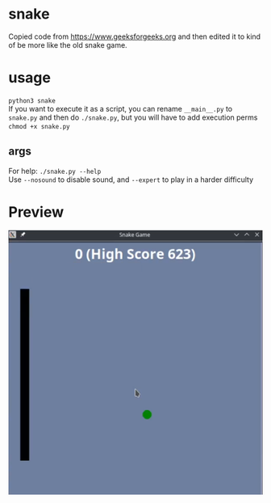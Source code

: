 # snake
Copied code from https://www.geeksforgeeks.org and then edited it to kind of be more like the old snake game. <br/>

# usage
`python3 snake` <br/>
If you want to execute it as a script, you can rename `__main__.py` to `snake.py` and then do `./snake.py`, but you will have to add execution perms `chmod +x snake.py`

## args
For help: `./snake.py --help` <br/>
Use `--nosound` to disable sound, and `--expert` to play in a harder difficulty

# Preview
![example](/example.png)
